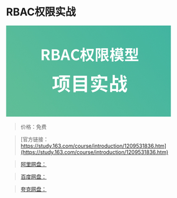 # RBAC权限实战

![img](../../../assets/study163/free/653c80ea22da4787a30a25e14eb5c824.jpg)

> 价格：免费

> [官方链接：https://study.163.com/course/introduction/1209531836.htm](https://study.163.com/course/introduction/1209531836.htm)

> [阿里网盘：]()

> [百度网盘：]()

> [夸克网盘：]()
